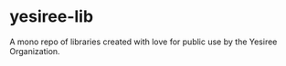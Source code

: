 # yesiree-lib

A mono repo of libraries created with love for public use by the Yesiree Organization.
